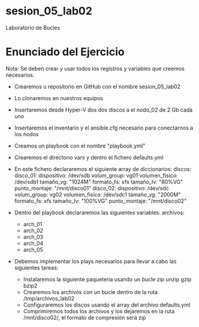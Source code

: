# sesion_05_lab02
Laboratorio de Bucles

# Enunciado del Ejercicio

Nota: Se deben crear y usar todos los registros y variables que creemos necesarios.

- Crearemos u repositorio en GitHub con el nombre sesion_05_lab02
- Lo clonaremos en nuestros equipos
- Insertaremos desde Hyper-V dos dos discos a el nodo_02 de 2 Gb cada uno
- Insertaremos el inventario y el ansible.cfg necesario para conectarnos a los nodos
- Creamos un playbook con el nombre "playbook.yml"
- Crearemos el directorio vars y dentro el fichero defaults.yml
- En este fichero declararemos el siguiente array de diccionarios:
	discos:
	  disco_01:
      dispositivo: /dev/sdb
      volum_group: vg01
      volumen_fisico: /dev/sdb1
      tamaño_vg: "1024M"
      formato_fs: xfs
      tamaño_lv: "80%VG"
      punto_montaje: "/mnt/disco01"
	  disco_02:
      dispositivo: /dev/sdc
      volum_group: vg02
      volumen_fisico: /dev/sdc1
      tamaño_vg: "2000M"
      formato_fs: xfs
      tamaño_lv: "100%VG"
      punto_montaje: "/mnt/disco02"

- Dentro del playbook declararemos las siguientes variables:
	archivos:
	- arch_01
	- arch_02
	- arch_03
	- arch_04
	- arch_05
- Debemos implementar los plays necesarios para llevar a cabo las siguientes tareas:
	- Instalaremos la siguiente paquetería usando un bucle
      zip
      unzip
      gzip
      bzip2
	- Crearemos los archivos  con un bucle dentro de la ruta /tmp/archivos_lab02
	- Configuraremos los discos usando el array del archivo defaults.yml
	- Comprimiremos todos los archivos y los dejaremos en la ruta /mnt/disco02/, el formato de compresión será zip
